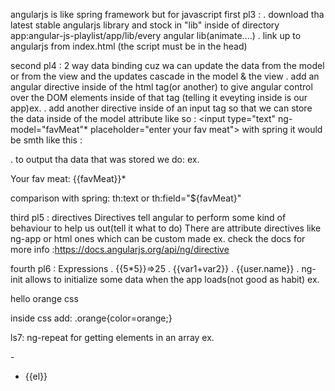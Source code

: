 angularjs is like spring framework but for javascript
first pl3 :
  . download tha latest stable angularjs library and stock in "lib" inside of directory app:angular-js-playlist/app/lib/every angular lib(animate....)
  . link up to angularjs from index.html (the script must be in the head)

second pl4 : 2 way data binding
cuz wa can update the data from the model or from the view and the updates cascade in the model & the view
  . add an angular directive inside of the html tag(or another) to give angular control over the DOM elements inside of that tag (telling it eveyting inside is our app)ex.<html ng-app>
  . add another directive inside of an input tag so that we can store the data inside of the model attribute like so : <input type="text" ng-model="favMeat"* placeholder="enter your fav meat">
  with spring it would be smth like this :
    <form action="#" th:action="@{/comments/saveNewComment}" th:object="${comment}" method="POST">
    . to output tha data that was stored we do:
    ex.<p>Your fav meat: {{favMeat}}*</p>
      comparison with spring: th:text or th:field="${favMeat}"

third pl5 :  directives
Directives tell angular to perform some kind of behaviour to help us out(tell it what to do)
There are attribute directives like ng-app or html ones which can be custom made ex.<ninja></ninja>
check the docs for more info :https://docs.angularjs.org/api/ng/directive

fourth pl6 : Expressions
 . {{5*5}}=>25
 . {{var1+var2}}
 . {{user.name}}
 . ng-init allows to initialize some data   when the app loads(not good as habit)
   ex.<body ng-init="color='orange'">
          <p class="{{color}}">hello orange css</p>
      </body>
      inside css add: .orange{color=orange;}

ls7: ng-repeat
for getting elements in an array ex.
<body ng-init="array=['el1','el2',eln']">
 -<ul>
      <li ng-repeat="el in array">{{el}}</li>
  </ul>
</body>